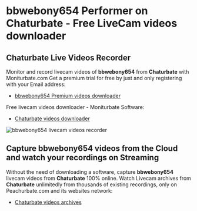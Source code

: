 # bbwebony654 Performer on Chaturbate - Free LiveCam videos downloader

## Chaturbate Live Videos Recorder

Monitor and record livecam videos of **bbwebony654** from **Chaturbate** with Moniturbate.com
Get a premium trial for free by just and only registering with your Email address:
* [bbwebony654 Premium videos downloader](https://moniturbate.com/request-demo-licence-key.html)

Free livecam videos downloader - Moniturbate Software:
* [Chaturbate videos downloader](https://moniturbate.com/moniturbate-download-software.html)

![bbwebony654 livecam videos recorder](https://peachurnet.com/templates/moniturbate-software.png)


## Capture bbwebony654 videos from the Cloud and watch your recordings on Streaming

Without the need of downloading a software, capture **bbwebony654** livecam videos from **Chaturbate** 100% online.
Watch Livecam archives from **Chaturbate** unlimitedly from thousands of existing recordings, only on Peachurbate.com and its websites network:
* [Chaturbate videos archives](https://peachurnet.com/)